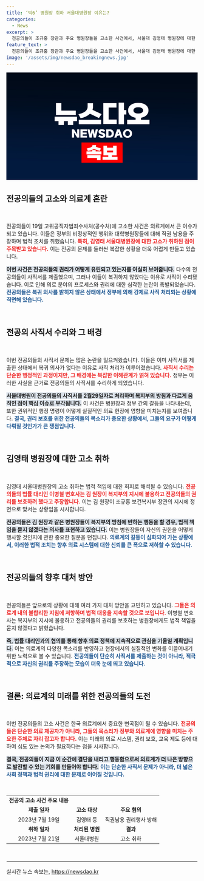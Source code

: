 ```yaml
---
title: ‘빅6’ 병원장 취하 서울대병원장 이유는?
categories:
  - News
excerpt: >
  전공의들이 조규홍 장관과 주요 병원장들을 고소한 사건에서, 서울대 김영태 병원장에 대한 고소는 취하됐다. 그의 사직서 처리 방식이 복지부 지침과 달라 공범으로 볼 수 없다는 판단 때문이다. 의사들의 권리를 지키기 위한 전투는 계속된다.
feature_text: >
  전공의들이 조규홍 장관과 주요 병원장들을 고소한 사건에서, 서울대 김영태 병원장에 대한 고소는 취하됐다. 그의 사직서 처리 방식이 복지부 지침과 달라 공범으로 볼 수 없다는 판단 때문이다. 의사들의 권리를 지키기 위한 전투는 계속된다.
image: '/assets/img/newsdao_breakingnews.jpg'
---
```


<p><img src="/assets/img/newsdao_breakingnews.jpg" alt="pcversion 속보" /></p>

<h2 data-ke-size="size26">전공의들의 고소와 의료계 혼란</h2>

<p data-ke-size="size16">&nbsp;</p>

<p>전공의들이 19일 고위공직자범죄수사처(공수처)에 고소한 사건은 의료계에서 큰 이슈가 되고 있습니다. 이들은 정부의 비정상적인 행위와 대학병원장들에 대해 직권 남용을 주장하며 법적 조치를 취했습니다. <b><span style="color: #ee2323;">특히, 김영태 서울대병원장에 대한 고소가 취하된 점이 주목받고 있습니다.</span></b> 이는 전공의 문제를 둘러싼 복잡한 상황을 더욱 어렵게 만들고 있습니다. </p>

<p><b><span style="background-color: #21538527;">이번 사건은 전공의들의 권리가 어떻게 유린되고 있는지를 여실히 보여줍니다.</span></b> 다수의 전공의들이 사직서를 제출했으며, 그러나 이들이 복귀하지 않았다는 이유로 사직이 수리됐습니다. 이로 인해 의료 분야의 프로세스와 권리에 대한 심각한 논란이 촉발되었습니다. <b><span style="color: #1a5490;">전공의들은 복귀 의사를 밝히지 않은 상태에서 정부에 의해 강제로 사직 처리되는 상황에 직면해 있습니다.</span></b></p>

<p data-ke-size="size16">&nbsp;</p>

<h2 data-ke-size="size26">전공의 사직서 수리와 그 배경</h2>

<p data-ke-size="size16">&nbsp;</p>

<p>이번 전공의들의 사직서 문제는 많은 논란을 일으켜왔습니다. 이들은 이미 사직서를 제출한 상태에서 복귀 의사가 없다는 이유로 사직 처리가 이루어졌습니다. <b><span style="color: #ee2323;">사직서 수리는 단순한 행정적인 과정이지만, 그 배경에는 복잡한 이해관계가 얽혀 있습니다.</span></b> 정부는 이러한 사실을 근거로 전공의들의 사직서를 수리하게 되었습니다. </p>

<p><b><span style="background-color: #21538527;">서울대병원이 전공의들의 사직서를 2월29일자로 처리하며 복지부의 방침과 다르게 움직인 점이 핵심 이슈로 부각됩니다.</span></b> 이 사건은 병원장과 정부 간의 갈등을 나타내는데, 또한 권위적인 행정 명령이 어떻게 실질적인 의료 현장에 영향을 미치는지를 보여줍니다. <b><span style="color: #1a5490;">결국, 권리 보호를 위한 전공의들의 목소리가 중요한 상황에서, 그들의 요구가 어떻게 다뤄질 것인가가 큰 쟁점입니다.</span></b></p>

<p data-ke-size="size16">&nbsp;</p>

<h2 data-ke-size="size26">김영태 병원장에 대한 고소 취하</h2>

<p data-ke-size="size16">&nbsp;</p>

<p>김영태 서울대병원장의 고소 취하는 법적 책임에 대한 회피로 해석될 수 있습니다. <b><span style="color: #ee2323;">전공의들의 법률 대리인 이병철 변호사는 김 원장이 복지부의 지시에 불응하고 전공의들의 권리를 보호하려 했다고 주장합니다.</span></b> 이는 김 원장이 조규홍 보건복지부 장관의 지시에 정면으로 맞서는 상황임을 시사합니다. </p>

<p><b><span style="background-color: #21538527;">전공의들은 김 원장과 같은 병원장들이 복지부의 방침에 반하는 행동을 할 경우, 법적 책임을 묻지 않겠다는 의사를 표현하고 있습니다.</span></b> 이는 병원장들이 자신의 권한을 어떻게 행사할 것인지에 관한 중요한 질문을 던집니다. <b><span style="color: #1a5490;">의료계의 갈등이 심화되어 가는 상황에서, 이러한 법적 조치는 향후 의료 시스템에 대한 신뢰를 큰 폭으로 저하할 수 있습니다.</span></b></p>

<p data-ke-size="size16">&nbsp;</p>

<h2 data-ke-size="size26">전공의들의 향후 대처 방안</h2>

<p data-ke-size="size16">&nbsp;</p>

<p>전공의들은 앞으로의 상황에 대해 여러 가지 대처 방안을 고민하고 있습니다. <b><span style="color: #ee2323;">그들은 의료계 내의 불합리한 지침에 저항하며 법적 대응을 지속할 것으로 보입니다.</span></b> 이병철 변호사는 복지부의 지시에 불응하고 전공의들의 권리를 보호하는 병원장에게도 법적 책임을 묻지 않겠다고 밝혔습니다. </p>

<p><b><span style="background-color: #21538527;">즉, 법률 대리인과의 협의를 통해 향후 의료 정책에 지속적으로 관심을 기울일 계획입니다.</span></b> 이는 의료계의 다양한 목소리를 반영하고 현장에서의 실질적인 변화를 이끌어내기 위한 노력으로 볼 수 있습니다.  <b><span style="color: #1a5490;">전공의들이 단순히 사직서를 제출하는 것이 아니라, 적극적으로 자신의 권리를 주장하는 모습이 더욱 눈에 띄고 있습니다.</span></b></p>

<p data-ke-size="size16">&nbsp;</p>

<h2 data-ke-size="size26">결론: 의료계의 미래를 위한 전공의들의 도전</h2>

<p data-ke-size="size16">&nbsp;</p>

<p>이번 전공의들의 고소 사건은 한국 의료계에서 중요한 변곡점이 될 수 있습니다. <b><span style="color: #ee2323;">전공의들은 단순한 의료 제공자가 아니라, 그들의 목소리가 정부와 의료계에 영향을 미치는 주요한 주체로 자리 잡고자 합니다.</span></b> 이는 미래의 의료 시스템, 권리 보호, 교육 제도 등에 대하여 심도 있는 논의가 필요하다는 점을 시사합니다. </p>

<p><b><span style="background-color: #21538527;">결국, 전공의들이 지금 이 순간에 결단을 내리고 행동함으로써 의료계가 더 나은 방향으로 발전할 수 있는 기회를 만들어야 합니다.</span></b> <b><span style="color: #1a5490;">이는 단순한 사직서 문제가 아니라, 더 넓은 사회 정책과 법적 권리에 대한 문제로 이어질 것입니다.</span></b> </p>

<p data-ke-size="size16">&nbsp;</p>

<table style="width: 100%; border-collapse: collapse;">  
<tr>
<td style="text-align: center; height: 17px;"><b>전공의 고소 사건 주요 내용</b></td>
</tr>  
<tr>
<td style="text-align: center; height: 17px;"><b>제출 일자</b></td>
<td style="text-align: center; height: 17px;"><b>고소 대상</b></td>
<td style="text-align: center; height: 17px;"><b>주요 혐의</b></td>
</tr>
<tr>
<td style="text-align: center; height: 17px;">2023년 7월 19일</td>
<td style="text-align: center; height: 17px;">김영태 등</td>
<td style="text-align: center; height: 17px;">직권남용 권리행사 방해</td>
</tr>
<tr>
<td style="text-align: center; height: 17px;"><b>취하 일자</b></td>
<td style="text-align: center; height: 17px;"><b>처리된 병원</b></td>
<td style="text-align: center; height: 17px;"><b>결과</b></td>
</tr>
<tr>
<td style="text-align: center; height: 17px;">2023년 7월 21일</td>
<td style="text-align: center; height: 17px;">서울대병원</td>
<td style="text-align: center; height: 17px;">고소 취하</td>
</tr>
</table>

<p data-ke-size="size16">&nbsp;</p>

<hr style="border: solid 1px #ddd;"/>
실시간 뉴스 속보는, <a href="https://newsdao.kr" rel="dofollow">https://newsdao.kr</a>


